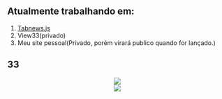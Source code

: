 ## Atualmente trabalhando em:
 1. [Tabnews.js](https://github.com/33gustavo33/tabnews.js)
 2. View33(privado)
 3. Meu site pessoal(Privado, porém virará publico quando for lançado.)

 ## 33
<div align="center">
<img src="https://github-readme-stats.vercel.app/api?username=33gustavo33&count_private=true&show_icons=true&theme=dark" />
<br>
<img src="https://github-readme-stats.vercel.app/api/top-langs/?username=33gustavo33&count_private=true&show_icons=true&theme=dark">
</div>
